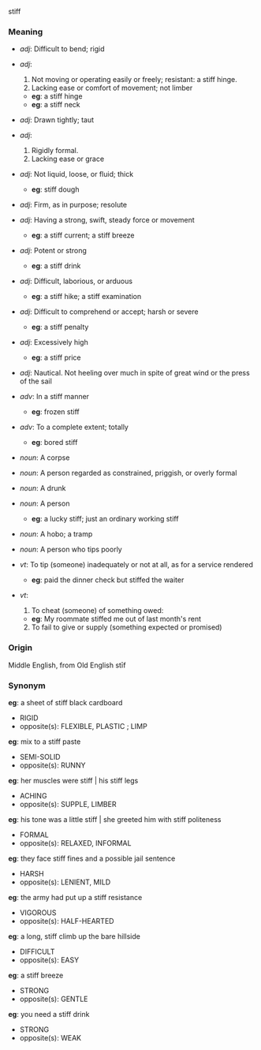 stiff
### Meaning
+ _adj_: Difficult to bend; rigid
+ _adj_:
   1. Not moving or operating easily or freely; resistant:
      a stiff hinge.
   2. Lacking ease or comfort of movement; not limber
    + __eg__: a stiff hinge
    + __eg__: a stiff neck
+ _adj_: Drawn tightly; taut
+ _adj_:
   1. Rigidly formal.
   2. Lacking ease or grace
+ _adj_: Not liquid, loose, or fluid; thick
    + __eg__: stiff dough
+ _adj_: Firm, as in purpose; resolute
+ _adj_: Having a strong, swift, steady force or movement
    + __eg__: a stiff current; a stiff breeze
+ _adj_: Potent or strong
    + __eg__: a stiff drink
+ _adj_: Difficult, laborious, or arduous
    + __eg__: a stiff hike; a stiff examination
+ _adj_: Difficult to comprehend or accept; harsh or severe
    + __eg__: a stiff penalty
+ _adj_: Excessively high
    + __eg__: a stiff price
+ _adj_: Nautical. Not heeling over much in spite of great wind or the press of the sail

+ _adv_: In a stiff manner
    + __eg__: frozen stiff
+ _adv_: To a complete extent; totally
    + __eg__: bored stiff

+ _noun_: A corpse
+ _noun_: A person regarded as constrained, priggish, or overly formal
+ _noun_: A drunk
+ _noun_: A person
    + __eg__: a lucky stiff; just an ordinary working stiff
+ _noun_: A hobo; a tramp
+ _noun_: A person who tips poorly

+ _vt_: To tip (someone) inadequately or not at all, as for a service rendered
    + __eg__: paid the dinner check but stiffed the waiter
+ _vt_:
   1. To cheat (someone) of something owed:
    + __eg__: My roommate stiffed me out of last month's rent
   2. To fail to give or supply (something expected or promised)

### Origin

Middle English, from Old English stīf

### Synonym

__eg__: a sheet of stiff black cardboard

+ RIGID
+ opposite(s): FLEXIBLE, PLASTIC ; LIMP

__eg__: mix to a stiff paste

+ SEMI-SOLID
+ opposite(s): RUNNY

__eg__: her muscles were stiff | his stiff legs

+ ACHING
+ opposite(s): SUPPLE, LIMBER

__eg__: his tone was a little stiff | she greeted him with stiff politeness

+ FORMAL
+ opposite(s): RELAXED, INFORMAL

__eg__: they face stiff fines and a possible jail sentence

+ HARSH
+ opposite(s): LENIENT, MILD

__eg__: the army had put up a stiff resistance

+ VIGOROUS
+ opposite(s): HALF-HEARTED

__eg__: a long, stiff climb up the bare hillside

+ DIFFICULT
+ opposite(s): EASY

__eg__: a stiff breeze

+ STRONG
+ opposite(s): GENTLE

__eg__: you need a stiff drink

+ STRONG
+ opposite(s): WEAK


